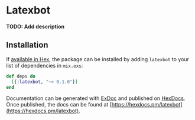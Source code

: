 # Latexbot

**TODO: Add description**

## Installation

If [available in Hex](https://hex.pm/docs/publish), the package can be installed
by adding `latexbot` to your list of dependencies in `mix.exs`:

```elixir
def deps do
  [{:latexbot, "~> 0.1.0"}]
end
```

Documentation can be generated with [ExDoc](https://github.com/elixir-lang/ex_doc)
and published on [HexDocs](https://hexdocs.pm). Once published, the docs can
be found at [https://hexdocs.pm/latexbot](https://hexdocs.pm/latexbot).


